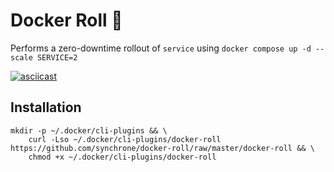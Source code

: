 # Docker Roll 🚤

Performs a zero-downtime rollout of `service` using `docker compose up -d --scale SERVICE=2`

[![asciicast](https://asciinema.org/a/nO3JUNQdM9E660Lg27Q1OAe35.svg)](https://asciinema.org/a/nO3JUNQdM9E660Lg27Q1OAe35)

## Installation
```
mkdir -p ~/.docker/cli-plugins && \
    curl -Lso ~/.docker/cli-plugins/docker-roll https://github.com/synchrone/docker-roll/raw/master/docker-roll && \
    chmod +x ~/.docker/cli-plugins/docker-roll
```


